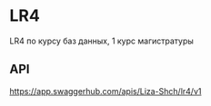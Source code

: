 # LR4
LR4 по курсу баз данных, 1 курс магистратуры
## API
https://app.swaggerhub.com/apis/Liza-Shch/lr4/v1
